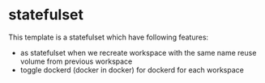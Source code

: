 # statefulset

This template is a statefulset which have following features:

- as statefulset when we recreate workspace with the same name reuse volume from previous workspace
- toggle dockerd (docker in docker) for dockerd for each workspace
